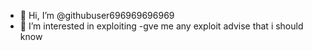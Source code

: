 - 👋 Hi, I’m @githubuser696969696969
- 👀 I’m interested in exploiting
-gve me any exploit advise that i should know

<!---
githubuser696969696969/githubuser696969696969 is a ✨ special ✨ repository because its `README.md` (this file) appears on your GitHub profile.
You can click the Preview link to take a look at your changes.
--->
